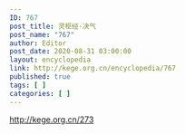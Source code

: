 ```yaml
---
ID: 767
post_title: 灵枢经·决气
post_name: "767"
author: Editor
post_date: 2020-08-31 03:00:00
layout: encyclopedia
link: http://kege.org.cn/encyclopedia/767
published: true
tags: [ ]
categories: [ ]
---
```

http://kege.org.cn/273
